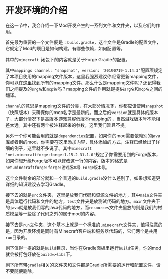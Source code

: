 # 开发环境的介绍

在这一节中，我会介绍一下Mod开发产生的一系列文件和文件夹，以及它们的作用。

首先最为重要的一个文件便是：`build.gradle`，这个文件是Gradle的配置文件，它规定了Mod的项目是如何构建，有哪些依赖，如何配置等。

其中的`minecraft `闭包下的内容就是关于Forge Gradle的配置。

其中`mappings channel: 'snapshot', version: '20190719-1.14.3’`配置项规定了本项目使用的mapping文件版本，这里我强烈建议你经常更新mapping文件，你可以在[这里](http://export.mcpbot.bspk.rs/)找到所有的mapping文件。那么什么是mapping文件呢？还记得我们之间提及的`srg名`和`mcp名`吗？mapping文件的作用就是提供`srg名`和`mcp名`之间的翻译。

`channel`的意思是mapping文件的分类，在大部分情况下，你都应该使用`snapshot`（快照版本）来确保你的mcp名字是最新的。而之后的`version`就是具体的版本了，大部分情况下是高版本游戏兼容低版本mapping的，当然游戏版本号不能相差太远。其中还有两个被注释起来的参数，这里我们暂且不提。

另外一个你可能会用的就是`dependencies`配置，如果你的mod需要依赖别的java库或者别的mod，你需要在这里添加内容，具体添加的方式，注释已经给出了详细的例子，这里就不多说了。其中`minecraft 'net.minecraftforge:forge:1.15.2-31.1.0'`规定了你需要用到的Forge版本，如果你想升级Forge版本可以修改这一行的内容，版本的格式是`net.minecraftforge:forge:游戏版本号-Forge版本号`。

这个文件剩余的部分就和一个普通的`build.gradle`没什么差别了，如果想知道更详细的知识建议去学习Gradle。

接下去的就是`src`文件夹，这里是放我们代码和资源文件的地方，其中`main`文件夹是具体运行代码和文件的地方，`test`文件夹是放测试代码的地方。`main`文件夹下的`java`就是放我们写的java代码的地方，而`resources`文件夹里放的则是我们的材质模型等一些除了代码之外的属于mod的内容。

接下去是`run`文件夹，这个基本上就是一个标准的`.minecraft`文件夹，值得注意的是，因为开发环境是同时有Minecraft客户端和服务器代码的，它们两个是共用`run`目录的。

剩下值得一提的就是`build`目录，当你在Gradle面板里运行`build`任务，你的mod就会被打包好放在`build=>libs`下。

剩下所有带`gradle`相关的文件夹和文件都是Gradle所需要的运行和配置文件，请不要随便删除。


